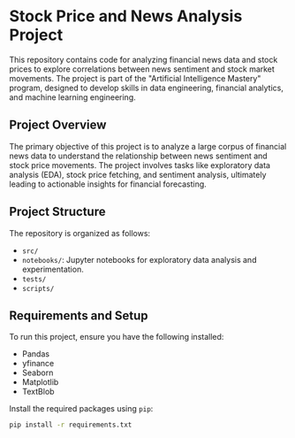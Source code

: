# Stock Price and News Analysis Project

This repository contains code for analyzing financial news data and stock prices to explore correlations between news sentiment and stock market movements. The project is part of the "Artificial Intelligence Mastery" program, designed to develop skills in data engineering, financial analytics, and machine learning engineering.

## Project Overview

The primary objective of this project is to analyze a large corpus of financial news data to understand the relationship between news sentiment and stock price movements. The project involves tasks like exploratory data analysis (EDA), stock price fetching, and sentiment analysis, ultimately leading to actionable insights for financial forecasting.

## Project Structure

The repository is organized as follows:

- `src/`
- `notebooks/`: Jupyter notebooks for exploratory data analysis and experimentation.
- `tests/`
- `scripts/`

## Requirements and Setup

To run this project, ensure you have the following installed:

- Pandas
- yfinance
- Seaborn
- Matplotlib
- TextBlob

Install the required packages using `pip`:

```bash
pip install -r requirements.txt
